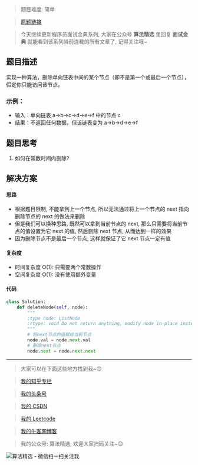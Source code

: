 > 题目难度: 简单

> [原题链接](https://leetcode-cn.com/problems/delete-middle-node-lcci/)

> 今天继续更新程序员面试金典系列, 大家在公众号 **算法精选** 里回复 **面试金典** 就能看到该系列当前连载的所有文章了, 记得关注哦~

## 题目描述

实现一种算法，删除单向链表中间的某个节点（即不是第一个或最后一个节点），假定你只能访问该节点。

### 示例：

- 输入：单向链表 a->b->c->d->e->f 中的节点 c
- 结果：不返回任何数据，但该链表变为 a->b->d->e->f

## 题目思考

1. 如何在常数时间内删除?

## 解决方案

#### 思路

- 根据题目限制, 不能拿到上一个节点, 所以无法通过将上一个节点的 next 指向删除节点的 next 的做法来删除
- 但是我们可以换种思路, 既然可以拿到当前节点的 next, 那么只需要将当前节点的值设置为它 next 的值, 然后删除 next 节点, 从而达到一样的效果
- 因为删除节点不是最后一个节点, 这样就保证了它 next 节点一定有值

#### 复杂度

- 时间复杂度 O(1): 只需要两个常数操作
- 空间复杂度 O(1): 没有使用额外变量

#### 代码

```python
class Solution:
    def deleteNode(self, node):
        """
        :type node: ListNode
        :rtype: void Do not return anything, modify node in-place instead.
        """
        # 将next节点的值赋给当前节点
        node.val = node.next.val
        # 删除next节点
        node.next = node.next.next
```

---

> 大家可以在下面这些地方找到我~😊

> [我的知乎专栏](https://zhuanlan.zhihu.com/c_1242508721932464128)

> [我的头条号](https://www.toutiao.com/c/user/1090304683804520/#mid=1671643017345028)

> [我的 CSDN](https://me.csdn.net/zjulyx1993)

> [我的 Leetcode](https://leetcode-cn.com/u/suibianfahui/)

> [我的牛客网博客](https://blog.nowcoder.net/zjulyx)

> 我的公众号: 算法精选, 欢迎大家扫码关注~😊

![算法精选 - 微信扫一扫关注我](https://mmbiz.qpic.cn/mmbiz_jpg/1KjZicMlYPMgZWmoL4eYcs6UcfmvsetDWME2YJyaCp9oT9z3U573FWENBNhyOByxYI0epew6O37hiaOhdh90QeJg/640?wx_fmt=jpeg&tp=webp&wxfrom=5&wx_lazy=1&wx_co=1)
